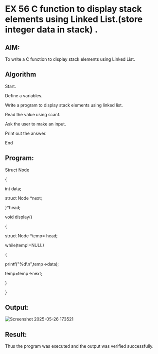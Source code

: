 # EX 56 C function to display stack elements using Linked List.(store integer data in stack) .

## AIM:

To write a C function to display stack elements using Linked List.

## Algorithm

Start.

Define a variables.

Write a program to display stack elements using linked list.

Read the value using scanf.

Ask the user to make an input.

Print out the answer.

End   

## Program:

Struct Node

{

int data;

struct Node *next;

}*head;

void display()

{

struct Node *temp= head; 

while(temp!=NULL)

{

printf("%d\n",temp->data); 

temp=temp->next;

}

}


## Output:

![Screenshot 2025-05-26 173521](https://github.com/user-attachments/assets/447c3096-b7b9-403a-8c30-a479051c712f)


## Result:

Thus the program was executed and the output was verified successfully.
